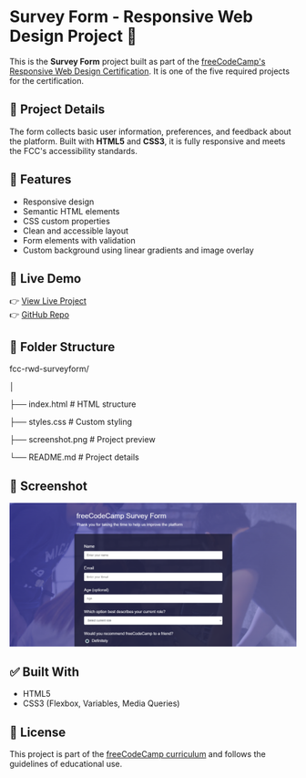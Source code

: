 # Survey Form - Responsive Web Design Project 📝

This is the **Survey Form** project built as part of the [freeCodeCamp's Responsive Web Design Certification](https://www.freecodecamp.org/learn/). It is one of the five required projects for the certification.

## 🧾 Project Details

The form collects basic user information, preferences, and feedback about the platform. Built with **HTML5** and **CSS3**, it is fully responsive and meets the FCC's accessibility standards.

## 🎯 Features

- Responsive design
- Semantic HTML elements
- CSS custom properties
- Clean and accessible layout
- Form elements with validation
- Custom background using linear gradients and image overlay

## 🚀 Live Demo

👉 [View Live Project](fccrwdsurveyform.netlify.app)   
👉 [GitHub Repo](https://github.com/chauhandigvijay1/fcc-rwd-surveyform.git)

## 📂 Folder Structure
fcc-rwd-surveyform/

│

├── index.html # HTML structure

├── styles.css # Custom styling

├── screenshot.png # Project preview

└── README.md # Project details 

## 📸 Screenshot

![Survey Form Screenshot](./screenshot.png)

## ✅ Built With

- HTML5
- CSS3 (Flexbox, Variables, Media Queries)

## 📜 License

This project is part of the [freeCodeCamp curriculum](https://www.freecodecamp.org/) and follows the guidelines of educational use.


